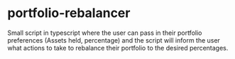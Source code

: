 # portfolio-rebalancer
Small script in typescript where the user can pass in their portfolio preferences (Assets held, percentage) and the script will inform the user what actions to take to rebalance their portfolio to the desired percentages.
